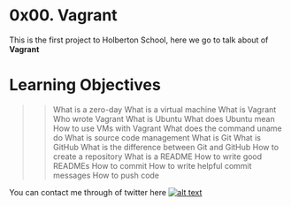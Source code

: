 # 0x00. Vagrant

This is the first project to Holberton School, here we go to talk about of **Vagrant**

# Learning Objectives

> > What is a zero-day
> > What is a virtual machine
> > What is Vagrant
> > Who wrote Vagrant
> > What is Ubuntu
> > What does Ubuntu mean
> > How to use VMs with Vagrant
> > What does the command uname do
> > What is source code management
> > What is Git
> > What is GitHub
> > What is the difference between Git and GitHub
> > How to create a repository
> > What is a README
> > How to write good READMEs
> > How to commit
> > How to write helpful commit messages
> > How to push code

You can contact me through of twitter here [![alt text](https://cdn.icon-icons.com/icons2/1254/PNG/128/1495494667-jd13_84467.png)](http://wordpress.com/ "Twitter")